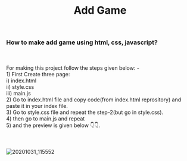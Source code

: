 <h1 align="center">Add Game</h1><br/>

<h3>How to make add game using html, css, javascript? </h3><br/><br/>
For making this project follow the steps given below: -<br/>
1) First Create three page:<br/>
    i) index.html<br/>
    ii) style.css<br/>
    iii) main.js<br/>
2) Go to index.html file and copy code(from index.html reprository)  and paste it in your index file.<br/>
3) Go to style.css file and repeat the step-2(but go in style.css).<br/>
4) then go to main.js and repeat<br/>
5) and the preview is given below 👇👇.<br/><br/><br/>



![20201031_115552](https://user-images.githubusercontent.com/71929976/97772773-1787e080-1b70-11eb-8ca1-2e0d5f2527d5.jpg)
